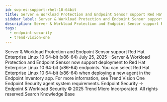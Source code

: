 ```yaml
---
id: swp-es-support-rhel-10-64bit
title: Server & Workload Protection and Endpoint Sensor support Red Hat Enterprise Linux 10 64-bit (x86-64)
sidebar_label: Server & Workload Protection and Endpoint Sensor support Red Hat Enterprise Linux 10 64-bit (x86-64)
description: Server & Workload Protection and Endpoint Sensor support Red Hat Enterprise Linux 10 64-bit (x86-64)
tags:
  - endpoint-security
  - trend-vision-one
---
```


 Server & Workload Protection and Endpoint Sensor support Red Hat Enterprise Linux 10 64-bit (x86-64) July 25, 2025—Server & Workload Protection and Endpoint Sensor now support deployment to Red Hat Enterprise Linux 10 64-bit (x86-64) endpoints. You can select Red Hat Enterprise Linux 10 64-bit (x86-64) when deploying a new agent in the Endpoint Inventory app. For more information, see Trend Vision One Endpoint Security agent system requirements. Endpoint Security → Endpoint & Workload Security © 2025 Trend Micro Incorporated. All rights reserved.Search Knowledge Base